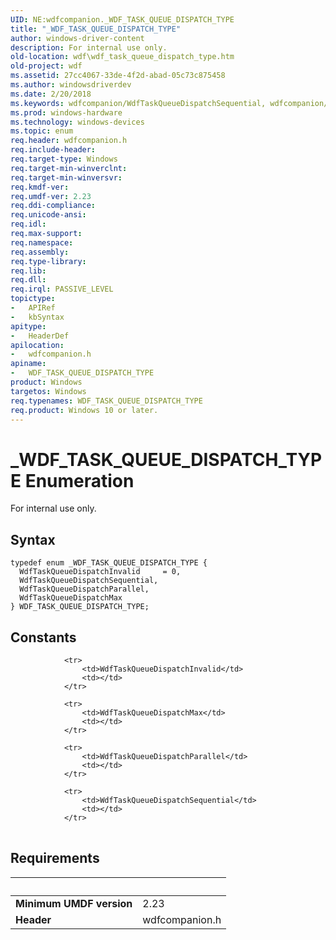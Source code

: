 ```yaml
---
UID: NE:wdfcompanion._WDF_TASK_QUEUE_DISPATCH_TYPE
title: "_WDF_TASK_QUEUE_DISPATCH_TYPE"
author: windows-driver-content
description: For internal use only.
old-location: wdf\wdf_task_queue_dispatch_type.htm
old-project: wdf
ms.assetid: 27cc4067-33de-4f2d-abad-05c73c875458
ms.author: windowsdriverdev
ms.date: 2/20/2018
ms.keywords: wdfcompanion/WdfTaskQueueDispatchSequential, wdfcompanion/WdfTaskQueueDispatchInvalid, wdfcompanion/WDF_TASK_QUEUE_DISPATCH_TYPE, WDF_TASK_QUEUE_DISPATCH_TYPE, wdfcompanion/WdfTaskQueueDispatchMax, wdfcompanion/WdfTaskQueueDispatchParallel, WDF_TASK_QUEUE_DISPATCH_TYPE enumeration, WdfTaskQueueDispatchSequential, WdfTaskQueueDispatchMax, _WDF_TASK_QUEUE_DISPATCH_TYPE, WdfTaskQueueDispatchInvalid, wdf.wdf_task_queue_dispatch_type, WdfTaskQueueDispatchParallel
ms.prod: windows-hardware
ms.technology: windows-devices
ms.topic: enum
req.header: wdfcompanion.h
req.include-header: 
req.target-type: Windows
req.target-min-winverclnt: 
req.target-min-winversvr: 
req.kmdf-ver: 
req.umdf-ver: 2.23
req.ddi-compliance: 
req.unicode-ansi: 
req.idl: 
req.max-support: 
req.namespace: 
req.assembly: 
req.type-library: 
req.lib: 
req.dll: 
req.irql: PASSIVE_LEVEL
topictype:
-	APIRef
-	kbSyntax
apitype:
-	HeaderDef
apilocation:
-	wdfcompanion.h
apiname:
-	WDF_TASK_QUEUE_DISPATCH_TYPE
product: Windows
targetos: Windows
req.typenames: WDF_TASK_QUEUE_DISPATCH_TYPE
req.product: Windows 10 or later.
---
```


# _WDF_TASK_QUEUE_DISPATCH_TYPE Enumeration
For internal use only.

## Syntax
````
typedef enum _WDF_TASK_QUEUE_DISPATCH_TYPE { 
  WdfTaskQueueDispatchInvalid     = 0,
  WdfTaskQueueDispatchSequential,
  WdfTaskQueueDispatchParallel,
  WdfTaskQueueDispatchMax
} WDF_TASK_QUEUE_DISPATCH_TYPE;
````

## Constants

<table>
            
                <tr>
                    <td>WdfTaskQueueDispatchInvalid</td>
                    <td></td>
                </tr>
            
                <tr>
                    <td>WdfTaskQueueDispatchMax</td>
                    <td></td>
                </tr>
            
                <tr>
                    <td>WdfTaskQueueDispatchParallel</td>
                    <td></td>
                </tr>
            
                <tr>
                    <td>WdfTaskQueueDispatchSequential</td>
                    <td></td>
                </tr>
</table>


## Requirements
| &nbsp; | &nbsp; |
| ---- |:---- |
| **Minimum UMDF version** | 2.23 |
| **Header** | wdfcompanion.h |